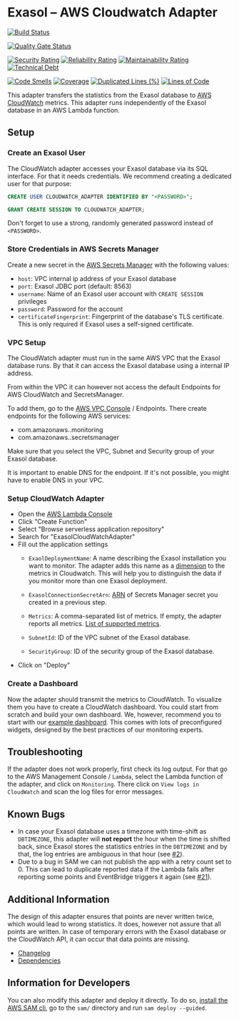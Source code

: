 # Exasol – AWS Cloudwatch Adapter

[![Build Status](https://github.com/exasol/cloudwatch-adapter/actions/workflows/ci-build.yml/badge.svg)](https://github.com/exasol/cloudwatch-adapter/actions/workflows/ci-build.yml)

[![Quality Gate Status](https://sonarcloud.io/api/project_badges/measure?project=com.exasol%3Acloudwatch-adapter&metric=alert_status)](https://sonarcloud.io/dashboard?id=com.exasol%3Acloudwatch-adapter)

[![Security Rating](https://sonarcloud.io/api/project_badges/measure?project=com.exasol%3Acloudwatch-adapter&metric=security_rating)](https://sonarcloud.io/dashboard?id=com.exasol%3Acloudwatch-adapter)
[![Reliability Rating](https://sonarcloud.io/api/project_badges/measure?project=com.exasol%3Acloudwatch-adapter&metric=reliability_rating)](https://sonarcloud.io/dashboard?id=com.exasol%3Acloudwatch-adapter)
[![Maintainability Rating](https://sonarcloud.io/api/project_badges/measure?project=com.exasol%3Acloudwatch-adapter&metric=sqale_rating)](https://sonarcloud.io/dashboard?id=com.exasol%3Acloudwatch-adapter)
[![Technical Debt](https://sonarcloud.io/api/project_badges/measure?project=com.exasol%3Acloudwatch-adapter&metric=sqale_index)](https://sonarcloud.io/dashboard?id=com.exasol%3Acloudwatch-adapter)

[![Code Smells](https://sonarcloud.io/api/project_badges/measure?project=com.exasol%3Acloudwatch-adapter&metric=code_smells)](https://sonarcloud.io/dashboard?id=com.exasol%3Acloudwatch-adapter)
[![Coverage](https://sonarcloud.io/api/project_badges/measure?project=com.exasol%3Acloudwatch-adapter&metric=coverage)](https://sonarcloud.io/dashboard?id=com.exasol%3Acloudwatch-adapter)
[![Duplicated Lines (%)](https://sonarcloud.io/api/project_badges/measure?project=com.exasol%3Acloudwatch-adapter&metric=duplicated_lines_density)](https://sonarcloud.io/dashboard?id=com.exasol%3Acloudwatch-adapter)
[![Lines of Code](https://sonarcloud.io/api/project_badges/measure?project=com.exasol%3Acloudwatch-adapter&metric=ncloc)](https://sonarcloud.io/dashboard?id=com.exasol%3Acloudwatch-adapter)

This adapter transfers the statistics from the Exasol database to [AWS CloudWatch](https://aws.amazon.com/de/cloudwatch/) metrics. This adapter runs independently of the Exasol database in an AWS Lambda function.

## Setup

### Create an Exasol User

The CloudWatch adapter accesses your Exasol database via its SQL interface. For that it needs credentials. We recommend creating a dedicated user for that purpose:

```sql
CREATE USER CLOUDWATCH_ADAPTER IDENTIFIED BY "<PASSWORD>";

GRANT CREATE SESSION TO CLOUDWATCH_ADAPTER;
```

Don't forget to use a strong, randomly generated password instead of `<PASSWORD>`.

### Store Credentials in AWS Secrets Manager

Create a new secret in the [AWS Secrets Manager](https://aws.amazon.com/secrets-manager/) with the following values:

* `host`: VPC internal ip address of your Exasol database
* `port`: Exasol JDBC port (default: 8563)
* `username`: Name of an Exasol user account with `CREATE SESSION` privileges
* `password`: Password for the account
* `certificateFingerprint`: Fingerprint of the database's TLS certificate. This is only required if Exasol uses a self-signed certificate.

### VPC Setup

The CloudWatch adapter must run in the same AWS VPC that the Exasol database runs. By that it can access the Exasol database using a internal IP address.

From within the VPC it can however not access the default Endpoints for AWS CloudWatch and SecretsManager.

To add them, go to the [AWS VPC Console](https://console.aws.amazon.com/vpc/) / Endpoints. There create endpoints for the following AWS services:

* com.amazonaws.<REGION>.monitoring
* com.amazonaws.<REGION>.secretsmanager

Make sure that you select the VPC, Subnet and Security group of your Exasol database.

It is important to enable DNS for the endpoint. If it's not possible, you might have to enable DNS in your VPC.

### Setup CloudWatch Adapter

* Open the [AWS Lambda Console](https://console.aws.amazon.com/lambda/)
* Click "Create Function"
* Select "Browse serverless application repository"
* Search for "ExasolCloudWatchAdapter"
* Fill out the application settings
    * `ExaolDeploymentName`: A name describing the Exasol installation you want to monitor. The adapter adds this name as a [dimension](https://docs.aws.amazon.com/AmazonCloudWatch/latest/monitoring/cloudwatch_concepts.html#Dimension) to the metrics in Cloudwatch. This will help you to distinguish the data if you monitor more than one Exasol deployment.

    * `ExasolConnectionSecretArn`: [ARN](https://docs.aws.amazon.com/general/latest/gr/aws-arns-and-namespaces.html) of Secrets Manager secret you created in a previous step.

    * `Metrics`: A comma-separated list of metrics. If empty, the adapter reports all metrics. [List of supported metrics](doc/supported_metrics.md).
    * `SubnetId`: ID of the VPC subnet of the Exasol database.
    * `SecurityGroup`: ID of the security group of the Exasol database.
* Click on "Deploy"

### Create a Dashboard

Now the adapter should transmit the metrics to CloudWatch. To visualize them you have to create a CloudWatch dashboard. You could start from scratch and build your own dashboard. We, however, recommend you to start with our [example dashboard](https://github.com/exasol/cloudwatch-dashboard-examples/). This comes with lots of preconfigured widgets, designed by the best practices of our monitoring experts.

## Troubleshooting

If the adapter does not work properly, first check its log output. For that go to the AWS Management Console / `Lambda`, select the Lambda function of the adapter, and click on `Monitoring`. There click on `View logs in CloudWatch` and scan the log files for error messages.

## Known Bugs

* In case your Exasol database uses a timezone with time-shift as `DBTIMEZONE`, this adapter will **not report** the hour when the time is shifted back, since Exasol stores the statistics entries in the `DBTIMEZONE` and by that, the log entries are ambiguous in that hour (see [#2](https://github.com/exasol/cloudwatch-adapter/issues/2)).
* Due to a bug in SAM we can not publish the app with a retry count set to 0. This can lead to duplicate reported data if the Lambda fails after reporting some points and EventBridge triggers it again (see [#21](https://github.com/exasol/cloudwatch-adapter/issues/21)).

## Additional Information

The design of this adapter ensures that points are never written twice, which would lead to wrong statistics. It does, however not assure that all points are written. In case of temporary errors with the Exasol database or the CloudWatch API, it can occur that data points are missing.

* [Changelog](doc/changes/changelog.md)
* [Dependencies](dependencies.md)

## Information for Developers

You can also modify this adapter and deploy it directly. To do so, [install the AWS SAM cli](https://docs.aws.amazon.com/serverless-application-model/latest/developerguide/serverless-sam-cli-install.html), go to the `sam/` directory and run `sam deploy --guided`.

